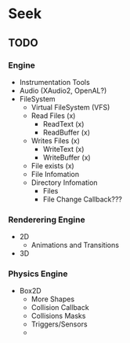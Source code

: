 # Seek

## TODO

### Engine
* Instrumentation Tools
* Audio (XAudio2, OpenAL?)
* FileSystem
  - Virtual FileSystem (VFS)
  - Read Files (x)
    - ReadText (x)
    - ReadBuffer (x)
  - Writes Files (x)
    - WriteText (x)
    - WriteBuffer (x)
  - File exists (x)
  - File Infomation
  - Directory Infomation
    - Files
    - File Change Callback???


### Renderering Engine
* 2D
  - Animations and Transitions
* 3D

### Physics Engine
* Box2D
  - More Shapes
  - Collision Callback
  - Collisions Masks
  - Triggers/Sensors
  - 